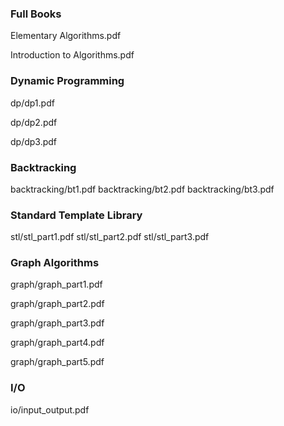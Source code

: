 ### Full Books
Elementary Algorithms.pdf

Introduction to Algorithms.pdf

### Dynamic Programming
dp/dp1.pdf

dp/dp2.pdf

dp/dp3.pdf

### Backtracking
backtracking/bt1.pdf
backtracking/bt2.pdf
backtracking/bt3.pdf

### Standard Template Library
stl/stl_part1.pdf
stl/stl_part2.pdf
stl/stl_part3.pdf

### Graph Algorithms
graph/graph_part1.pdf

graph/graph_part2.pdf

graph/graph_part3.pdf

graph/graph_part4.pdf

graph/graph_part5.pdf

### I/O
io/input_output.pdf